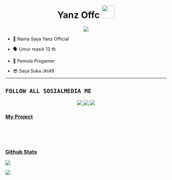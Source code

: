 <h1 align="center">Yanz Offc <img src="https://user-images.githubusercontent.com/1303154/88677602-1635ba80-d120-11ea-84d8-d263ba5fc3c0.gif" width="40px" alt=""><br></h1>
<p align="center">
<img src="https://yanzoffc.vercel.app/img/logo.jpg" />
</p>

<p align="center">

- 👼 Nama Saya Yanz Official

- 🗣️ Umur masih 13 th

- 🔭 Pemula Progamer
 
- 😎 Saya Suka Jkt48
</p>

------

## ```FOLLOW ALL SOSIALMEDIA ME```
<p align="center">
<a href="https://instagram.com/YanzDecoder"><img src="https://img.shields.io/badge/Instagram-E4405F?style=for-the-badge&logo=instagram&logoColor=white"/> 
<a href="https://wa.me/6288228895081"><img src="https://img.shields.io/badge/WhatsApp-25D366?style=for-the-badge&logo=whatsapp&logoColor=white" />
<a href="https://youtube.com/Yanz_Music"><img src="https://img.shields.io/badge/YouTube Zero YT7-ff0000?style=for-the-badge&logo=youtube&logoColor=ff000000&link=https://youtube.com/ZeroYT7" /><br>
</p>

<h3 align="left">My Project</h3>
<p align="left">
  <a href="https://repostory-project.vercel.app/post1" /></br>
  <a href="https://repostory-project.vercel.app/post2" /></br>
  <a href="https://repostory-project.vercel.app/post3" /></br>
</p>

<h3 align="left">Github Stats</h3>
<p align="left">
<img src="https://github-readme-stats.vercel.app/api?username=Zero-YT7&bg_color=30,e96443,904e95&title_color=fff&text_color=fff&count_private=true&include_all_commits=true&icon_color=fff&hide_border=false&show_icons=falze" /></a>
</p> 

<p align="left">
  <a href="https://github.com/YanzOffc"><img src="https://github-readme-stats.vercel.app/api/top-langs?username=Zero-YT7&bg_color=30,e96443,904e95&title_color=fff&text_color=fff&hide_border=true&hide_title=false&show_icons=true&layout=compact&langs_count=10" /></a>
</p>
